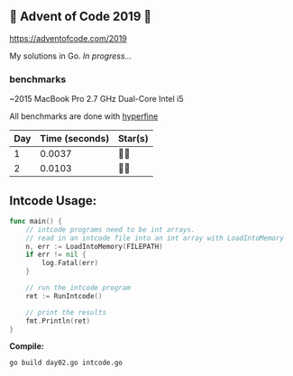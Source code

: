 ## 🎄 Advent of Code 2019 🎄
https://adventofcode.com/2019

My solutions in Go. *In progress...*

### benchmarks
~2015 MacBook Pro 2.7 GHz Dual-Core Intel i5

All benchmarks are done with [hyperfine](https://github.com/sharkdp/hyperfine)

| Day | Time (seconds) | Star(s) |
|-----|----------------|---------|
| 1   | 0.0037         | 🌟🌟    |
| 2   | 0.0103         | 🌟🌟    |

## Intcode Usage:
```Go
func main() {
    // intcode programs need to be int arrays.
    // read in an intcode file into an int array with LoadIntoMemory
    n, err := LoadIntoMemory(FILEPATH)
    if err != nil {
        log.Fatal(err)
    }

    // run the intcode program
    ret := RunIntcode()

    // print the results
    fmt.Println(ret)
}
```
**Compile:**  
```
go build day02.go intcode.go
```